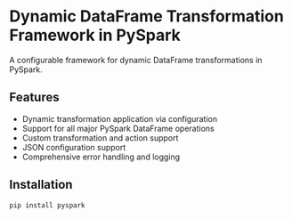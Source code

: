 # Dynamic DataFrame Transformation Framework in PySpark

A configurable framework for dynamic DataFrame transformations in PySpark.

## Features

- Dynamic transformation application via configuration
- Support for all major PySpark DataFrame operations
- Custom transformation and action support
- JSON configuration support
- Comprehensive error handling and logging

## Installation

```bash
pip install pyspark
